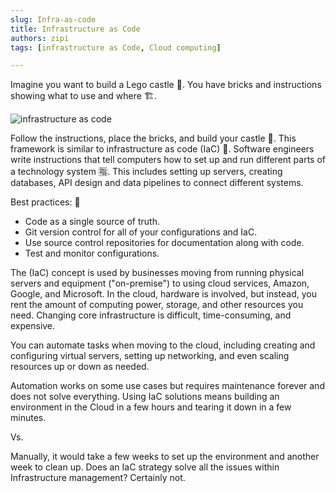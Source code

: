 ```yaml
---
slug: Infra-as-code
title: Infrastructure as Code 
authors: zipi
tags: [infrastructure as Code, Cloud computing]

---
```


Imagine you want to build a Lego castle 🏰.
You have bricks and instructions showing what to use and where 🏗. 

![infrastructure as code](/img/Iac.png)

<!--truncate-->

Follow the instructions, place the bricks, and build your castle 🏰. This framework is similar to infrastructure as code (IaC) 🔁. Software engineers write instructions that tell computers how to set up and run different parts of a technology system 🈯. This includes setting up servers, creating databases, API design and data pipelines to connect different systems.

Best practices: 💯
- Code as a single source of truth.
- Git version control for all of your configurations and IaC.
- Use source control repositories for documentation along with code.
- Test and monitor configurations.

The (IaC) concept is used by businesses moving from running physical servers and equipment ("on-premise") to using cloud services, Amazon, Google, and Microsoft. In the cloud, hardware is involved, but instead, you rent the amount of computing power, storage, and other resources you need. Changing core infrastructure is difficult, time-consuming, and expensive.

You can automate tasks when moving to the cloud, including creating and configuring virtual servers, setting up networking, and even scaling resources up or down as needed.

Automation works on some use cases but requires maintenance forever and does not solve everything.
Using IaC solutions means building an environment in the Cloud in a few hours and tearing it down in a few minutes.

Vs.

Manually, it would take a few weeks to set up the environment and another week to clean up.
Does an IaC strategy solve all the issues within Infrastructure management? Certainly not.